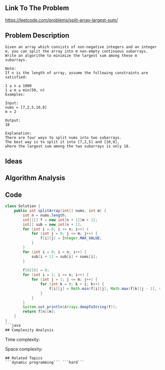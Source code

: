 ## Link To The Problem 
https://leetcode.com/problems/split-array-largest-sum/

## Problem Description

```
Given an array which consists of non-negative integers and an integer m, you can split the array into m non-empty continuous subarrays. Write an algorithm to minimize the largest sum among these m subarrays.

Note:
If n is the length of array, assume the following constraints are satisfied:

1 ≤ n ≤ 1000
1 ≤ m ≤ min(50, n)
Examples:

Input:
nums = [7,2,5,10,8]
m = 2

Output:
18

Explanation:
There are four ways to split nums into two subarrays.
The best way is to split it into [7,2,5] and [10,8],
where the largest sum among the two subarrays is only 18.

```

## Ideas



## Algorithm Analysis


## Code
```java
class Solution {
    public int splitArray(int[] nums, int m) {
        int n = nums.length;
        int[][] f = new int[n + 1][m + 1];
        int[] sub = new int[n + 1];
        for (int i = 0; i <= n; i++) {
            for (int j = 0; j <= m; j++) {
                f[i][j] = Integer.MAX_VALUE;
            }
        }
        for (int i = 0; i < n; i++) {
            sub[i + 1] = sub[i] + nums[i];   
        }
        
        f[0][0] = 0;
        for (int i = 1; i <= n; i++) {
            for (int j = 1; j <= m; j++) {
                for (int k = 0; k < i; k++) {
                    f[i][j] = Math.min(f[i][j], Math.max(f[k][j - 1], sub[i] - sub[k]));
                }
            }
        }
        System.out.println(Arrays.deepToString(f));
        return f[n][m];        
    }
}
```java
## Complexity Analysis
```
Time complexity: 

Space complexity: 
```
## Related Topics
```dynamic programming``` ```hard```




